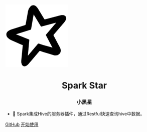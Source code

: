 ![logo](assets/images/logo.png)

<h1 align="center" style="font-weight: bold">
    Spark Star
</h1>
<h3 align="center" style="font-weight: bold">
    小黑星
</h3>

- 🌟 Spark集成Hive的服务器插件，通过Restful快速查询hive中数据。

<div class="buttons">
  <a href="https://github.com/ispong/spark-star/" target="_blank"><span>GitHub</span></a>
  <a href="#/README"><span>开始使用</span></a>
</div>

